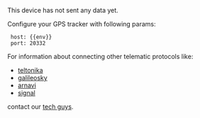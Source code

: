 
This device has not sent any data yet.

Configure your GPS tracker with following params:

```
 host: {{env}}
 port: 20332
```

For information about connecting other telematic protocols like:
 - [teltonika](https://teltonika.lt/)
 - [galileosky](https://galileosky.com/)
 - [arnavi](http://www.arusnavi.ru/)
 - [signal](https://navtelecom.ru/)

contact our [tech guys](mailto:tech@rightech.io).
